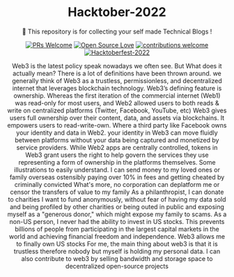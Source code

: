 <div align="center">
<h1> Hacktober-2022 </h1>
🚀 This repository is for collecting your self made Technical Blogs !

<br/>



[![PRs Welcome](https://img.shields.io/badge/PRs-welcome-brightgreen.svg?style=flat&logo=github)](https://github.com/kaal-coder/HacktoberFest-For-All) 
[![Open Source Love](https://img.shields.io/badge/Open%20Source-%F0%9F%A4%8D-Green)](https://github.com/kaal-coder/HacktoberFest-For-All022)
[![contributions welcome](https://img.shields.io/static/v1.svg?label=Contributions&message=Welcome&color=0059b3)](https://github.com/kaal-coder/HacktoberFest-For-All)
[![Hacktoberfest-2022](https://img.shields.io/static/v1.svg?label=Hacktoberfest-2022&message=accepted&color=red)](https://github.com/kaal-coder/HacktoberFest-For-All)

Web3 is the latest policy speak nowadays we often see.
But What does it actually mean?
There is a lot of definitions have been thrown around. we generally think of Web3 as a trustless, permissionless, and decentralized internet that leverages blockchain technology.
Web3’s defining feature is ownership. Whereas the first iteration of the commercial internet (Web1) was read-only for most users, and Web2 allowed users to both reads & write on centralized platforms (Twitter, Facebook, YouTube, etc)
Web3 gives users full ownership over their content, data, and assets via blockchains. It empowers users to read-write-own. Where a third party like Facebook owns your identity and data in Web2.
your identity in Web3 can move fluidly between platforms without your data being captured and monetized by service providers.
While Web2 apps are centrally controlled, tokens in Web3 grant users the right to help govern the services they use representing a form of ownership in the platforms themselves.
Some illustrations to easily understand.
I can send money to my loved ones or family overseas ostensibly paying over 10% in fees and getting cheated by criminally convicted
What's more, no corporation can deplatform me or censor the transfers of value to my family
As a philanthropist, I can donate to charities I want to fund anonymously, without fear of having my data sold and being profiled by other charities or being outed in public and exposing myself as a "generous donor," which might expose my family to scams. 
As a non-US person, I never had the ability to invest in US stocks. This prevents billions of people from participating in the largest capital markets in the world and achieving financial freedom and independence. Web3 allows me to finally own US stocks 
For me, the main thing about web3 is that it is trustless therefore nobody but myself is holding my personal data. I can also contribute to web3 by selling bandwidth and storage space to decentralized open-source projects
  
</div>
